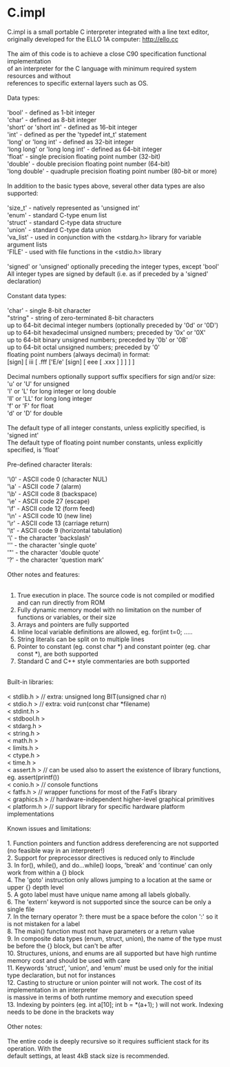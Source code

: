 # C.impl

C.impl is a small portable C interpreter integrated with a line text editor, originally developed for the ELLO 1A computer: http://ello.cc<br>
<br>
The aim of this code is to achieve a close C90 specification functional implementation<br>
of an interpreter for the C language with minimum required system resources and without<br>
references to specific external layers such as OS.<br>
<br>
Data types:<br>
<br>
'bool'                          - defined as 1-bit integer<br>
'char'                          - defined as 8-bit integer<br>
'short' or 'short int'          - defined as 16-bit integer<br>
'int'                           - defined as per the 'typedef int_t' statement<br>
'long' or 'long int'            - defined as 32-bit integer<br>
'long long' or 'long long int'  - defined as 64-bit integer<br>
'float'                         - single precision floating point number (32-bit)<br>
'double'                        - double precision floating point number (64-bit)<br>
'long double'                   - quadruple precision floating point number (80-bit or more)<br>
<br>
In addition to the basic types above, several other data types are also supported:<br>
<br>
'size_t'                        - natively represented as 'unsigned int'<br>
'enum'                          - standard C-type enum list<br>
'struct'                        - standard C-type data structure<br>
'union'                         - standard C-type data union<br>
'va_list'                       - used in conjunction with the <stdarg.h> library for variable argument lists<br>
'FILE'                          - used with file functions in the <stdio.h> library<br>
<br>
'signed' or 'unsigned' optionally preceding the integer types, except 'bool'<br>
All integer types are signed by default (i.e. as if preceded by a 'signed' declaration)<br>
<br>
Constant data types:<br>
<br>
'char'      - single 8-bit character<br>
"string"    - string of zero-terminated 8-bit characters<br>
up to 64-bit decimal integer numbers (optionally preceded by '0d' or '0D')<br>
up to 64-bit hexadecimal unsigned numbers; preceded by '0x' or '0X'<br>
up to 64-bit binary unsigned numbers; preceded by '0b' or '0B'<br>
up to 64-bit octal unsigned numbers; preceded by '0'<br>
floating point numbers (always decimal) in format:<br>
    [sign] [ iii [ .fff ['E/e' [sign]  [ eee [ .xxx ] ] ] ] ]<br>
<br>
Decimal numbers optionally support suffix specifiers for sign and/or size:<br>
'u' or 'U' for unsigned<br>
'l' or 'L' for long integer or long double<br>
'll' or 'LL' for long long integer<br>
'f' or 'F' for float<br>
'd' or 'D' for double<br>
<br>
The default type of all integer constants, unless explicitly specified, is 'signed int'<br>
The default type of floating point number constants, unless explicitly specified, is 'float'<br>
<br>
Pre-defined character literals:<br>
<br>
'\0'	- ASCII code 0 (character NUL)<br>
'\a'    - ASCII code 7 (alarm)<br>
'\b'    - ASCII code 8 (backspace)<br>
'\e'    - ASCII code 27 (escape)<br>
'\f'    - ASCII code 12 (form feed)<br>
'\n'    - ASCII code 10 (new line)<br>
'\r'    - ASCII code 13 (carriage return)<br>
'\t'    - ASCII code 9 (horizontal tabulation)<br>
'\\'    - the character 'backslash'<br>
'\''    - the character 'single quote'<br>
'\"'    - the character 'double quote'<br>
'\?'    - the character 'question mark'<br>
<br>
Other notes and features:<br>
<br>
1. True execution in place. The source code is not compiled or modified and can run directly from ROM<br>
2. Fully dynamic memory model with no limitation on the number of functions or variables, or their size<br>
3. Arrays and pointers are fully supported<br>
4. Inline local variable definitions are allowed, eg. for(int t=0; .....<br>
5. String literals can be split on to multiple lines<br>
6. Pointer to constant (eg. const char *) and constant pointer (eg. char const *), are both supported<br>
7. Standard C and C++ style commentaries are both supported<br>
<br>
Built-in libraries:<br>
<br>
< stdlib.h >     // extra: unsigned long BIT(unsigned char n)<br>
< stdio.h >      // extra: void run(const char *filename)<br>
< stdint.h ><br>
< stdbool.h ><br>
< stdarg.h ><br>
< string.h ><br>
< math.h ><br>
< limits.h ><br>
< ctype.h ><br>
< time.h ><br>
< assert.h >     // can be used also to assert the existence of library functions, eg. assert(printf())<br>
< conio.h >      // console functions<br>
< fatfs.h >		 // wrapper functions for most of the FatFs library<br>
< graphics.h >   // hardware-independent higher-level graphical primitives<br>
< platform.h >   // support library for specific hardware platform implementations<br>
<br>
Known issues and limitations:<br>
<br>
1. Function pointers and function address dereferencing are not supported (no feasible way in an interpreter!)<br>
2. Support for preprocessor directives is reduced only to #include<br>
3. In for(), while(), and do...while() loops, 'break' and 'continue' can only work from within a {} block<br>
4. The 'goto' instruction only allows jumping to a location at the same or upper {} depth level<br>
5. A goto label must have unique name among all labels globally.<br>
6. The 'extern' keyword is not supported since the source can be only a single file<br>
7. In the ternary operator ?: there must be a space before the colon ':' so it is not mistaken for a label<br>
8. The main() function must not have parameters or a return value<br>
9. In composite data types (enum, struct, union), the name of the type must be before the {} block, but can't be after<br>
10. Structures, unions, and enums are all supported but have high runtime memory cost and should be used with care<br>
11. Keywords 'struct', 'union', and 'enum' must be used only for the initial type declaration, but not for instances<br>
12. Casting to structure or union pointer will not work. The cost of its implementation in an interpreter<br>
    is massive in terms of both runtime memory and execution speed<br>
13. Indexing by pointers (eg. int a[10]; int b = *(a+1); ) will not work. Indexing needs to be done in the brackets way<br>
<br>
Other notes:<br>
<br>
The entire code is deeply recursive so it requires sufficient stack for its operation. With the<br>
default settings, at least 4kB stack size is recommended.<br>
<br>
